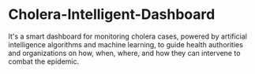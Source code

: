 # Cholera-Intelligent-Dashboard
It's a smart dashboard for monitoring cholera cases, powered by artificial intelligence algorithms and machine learning, to guide health authorities and organizations on how, when, where, and how they can intervene to combat the epidemic.
